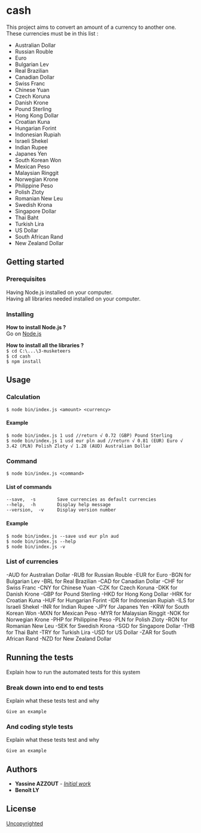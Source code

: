 # cash

This project aims to convert an amount of a currency to another one.    
These currencies must be in this list :    
- Australian Dollar
- Russian Rouble
- Euro
- Bulgarian Lev
- Real Brazilian
- Canadian Dollar
- Swiss Franc
- Chinese Yuan
- Czech Koruna
- Danish Krone
- Pound Sterling
- Hong Kong Dollar
- Croatian Kuna
- Hungarian Forint
- Indonesian Rupiah
- Israeli Shekel
- Indian Rupee
- Japanes Yen
- South Korean Won
- Mexican Peso
- Malaysian Ringgit
- Norwegian Krone
- Philippine Peso
- Polish Zloty
- Romanian New Leu
- Swedish Krona
- Singapore Dollar
- Thai Baht
- Turkish Lira
- US Dollar
- South African Rand
- New Zealand Dollar

## Getting started

### Prerequisites

Having Node.js installed on your computer.    
Having all libraries needed installed on your computer.    

### Installing

**How to install Node.js ?**    
Go on [Node.js](http://nodejs.org/)    

**How to install all the libraries ?**       
`$ cd C:\...\3-musketeers`    
`$ cd cash`    
`$ npm install`    

## Usage 

### Calculation

`$ node bin/index.js <amount> <currency>`   

#### Example 
```
$ node bin/index.js 1 usd //return √ 0.72 (GBP) Pound Sterling
$ node bin/index.js 1 usd eur pln aud //return √ 0.81 (EUR) Euro √ 3.42 (PLN) Polish Zloty √ 1.28 (AUD) Australian Dollar
```

### Command 

`$ node bin/index.js <command>`   

#### List of commands 
```
--save,  -s        Save currencies as default currencies
--help,  -h        Display help message
--version,  -v     Display version number
```

#### Example
```
$ node bin/index.js --save usd eur pln aud
$ node bin/index.js --help
$ node bin/index.js -v
```  

### List of currencies 
-AUD for Australian Dollar
-RUB for Russian Rouble
-EUR for Euro
-BGN for Bulgarian Lev
-BRL for Real Brazilian
-CAD for Canadian Dollar
-CHF for Swiss Franc
-CNY for Chinese Yuan
-CZK for Czech Koruna
-DKK for Danish Krone
-GBP for Pound Sterling
-HKD for Hong Kong Dollar
-HRK for Croatian Kuna
-HUF for Hungarian Forint
-IDR for Indonesian Rupiah
-ILS for Israeli Shekel
-INR for Indian Rupee
-JPY for Japanes Yen
-KRW for South Korean Won
-MXN for Mexican Peso
-MYR for Malaysian Ringgit
-NOK for Norwegian Krone
-PHP for Philippine Peso
-PLN for Polish Zloty
-RON for Romanian New Leu
-SEK for Swedish Krona
-SGD for Singapore Dollar
-THB for Thai Baht
-TRY for Turkish Lira
-USD for US Dollar
-ZAR for South African Rand
-NZD for New Zealand Dollar

## Running the tests

Explain how to run the automated tests for this system

### Break down into end to end tests

Explain what these tests test and why

```
Give an example
```

### And coding style tests

Explain what these tests test and why

```
Give an example
```

## Authors

- **Yassine AZZOUT** - *[Initial work](https://github.com/92bondstreet/3-musketeers)*    
- **Benoît LY**

## License

[Uncopyrighted](http://zenhabits.net/uncopyright/)
